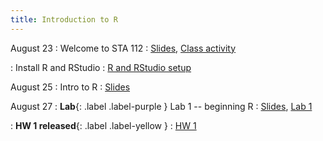 ```yaml
---
title: Introduction to R
---
```


August 23
: Welcome to STA 112
  : [Slides](#), [Class activity](https://sta112-f21.github.io/class_activities/ca_lecture1/)

: Install R and RStudio 
  : [R and RStudio setup](https://sta112-f21.github.io/software_installation/)

August 25
: Intro to R
  : [Slides](#)

August 27
: **Lab**{: .label .label-purple } Lab 1 -- beginning R
  : [Slides](#), [Lab 1](#)

: **HW 1 released**{: .label .label-yellow }
  : [HW 1](#)
